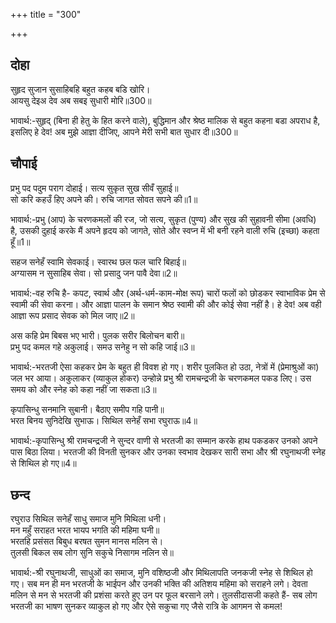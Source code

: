 +++
title = "300"

+++
## दोहा
सुहृद सुजान सुसाहिबहि बहुत कहब बडि खोरि।  
आयसु देइअ देव अब सबइ सुधारी मोरि॥300॥  

भावार्थ:-सुहृद् (बिना ही हेतु के हित करने वाले), बुद्धिमान और श्रेष्ठ मालिक से बहुत कहना बडा अपराध है, इसलिए हे देव! अब मुझे आज्ञा दीजिए, आपने मेरी सभी बात सुधार दी॥300॥  



## चौपाई
प्रभु पद पदुम पराग दोहाई। सत्य सुकृत सुख सीवँ सुहाई॥  
सो करि कहउँ हिए अपने की। रुचि जागत सोवत सपने की॥1॥  

भावार्थ:-प्रभु (आप) के चरणकमलों की रज, जो सत्य, सुकृत (पुण्य) और सुख की सुहावनी सीमा (अवधि) है, उसकी दुहाई करके मैं अपने हृदय को जागते, सोते और स्वप्न में भी बनी रहने वाली रुचि (इच्छा) कहता हूँ॥1॥  

सहज सनेहँ स्वामि सेवकाई। स्वारथ छल फल चारि बिहाई॥  
अग्यासम न सुसाहिब सेवा। सो प्रसादु जन पावै देवा॥2॥  

भावार्थ:-वह रुचि है- कपट, स्वार्थ और (अर्थ-धर्म-काम-मोक्ष रूप) चारों फलों को छोडकर स्वाभाविक प्रेम से स्वामी की सेवा करना। और आज्ञा पालन के समान श्रेष्ठ स्वामी की और कोई सेवा नहीं है। हे देव! अब वही आज्ञा रूप प्रसाद सेवक को मिल जाए॥2॥  

अस कहि प्रेम बिबस भए भारी। पुलक सरीर बिलोचन बारी॥  
प्रभु पद कमल गहे अकुलाई। समउ सनेहु न सो कहि जाई॥3॥  

भावार्थ:-भरतजी ऐसा कहकर प्रेम के बहुत ही विवश हो गए। शरीर पुलकित हो उठा, नेत्रों में (प्रेमाश्रुओं का) जल भर आया। अकुलाकर (व्याकुल होकर) उन्होन्ने प्रभु श्री रामचन्द्रजी के चरणकमल पकड लिए। उस समय को और स्नेह को कहा नहीं जा सकता॥3॥  

कृपासिन्धु सनमानि सुबानी। बैठाए समीप गहि पानी॥  
भरत बिनय सुनिदेखि सुभाऊ। सिथिल सनेहँ सभा रघुराऊ॥4॥  

भावार्थ:-कृपासिन्धु श्री रामचन्द्रजी ने सुन्दर वाणी से भरतजी का सम्मान करके हाथ पकडकर उनको अपने पास बिठा लिया। भरतजी की विनती सुनकर और उनका स्वभाव देखकर सारी सभा और श्री रघुनाथजी स्नेह से शिथिल हो गए॥4॥  

## छन्द
रघुराउ सिथिल सनेहँ साधु समाज मुनि मिथिला धनी।  
मन महुँ सराहत भरत भायप भगति की महिमा घनी॥  
भरतहि प्रसंसत बिबुध बरषत सुमन मानस मलिन से।  
तुलसी बिकल सब लोग सुनि सकुचे निसागम नलिन से॥  

भावार्थ:-श्री रघुनाथजी, साधुओं का समाज, मुनि वशिष्ठजी और मिथिलापति जनकजी स्नेह से शिथिल हो गए। सब मन ही मन भरतजी के भाईपन और उनकी भक्ति की अतिशय महिमा को सराहने लगे। देवता मलिन से मन से भरतजी की प्रशंसा करते हुए उन पर फूल बरसाने लगे। तुलसीदासजी कहते हैं- सब लोग भरतजी का भाषण सुनकर व्याकुल हो गए और ऐसे सकुचा गए जैसे रात्रि के आगमन से कमल!  

